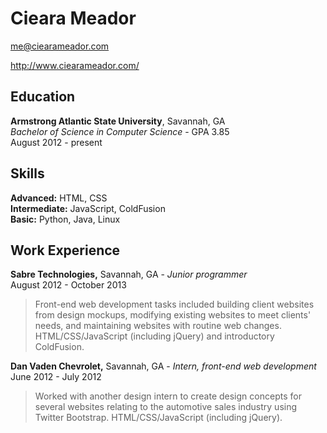 Cieara Meador
=============

me@ciearameador.com

http://www.ciearameador.com/

Education
---------

**Armstrong Atlantic State University**, Savannah, GA<br>
_Bachelor of Science in Computer Science_ - GPA 3.85<br>
August 2012 - present

Skills
------
**Advanced:** HTML, CSS<br>
**Intermediate:** JavaScript, ColdFusion<br>
**Basic:** Python, Java, Linux  

Work Experience
---------------

**Sabre Technologies,** Savannah, GA - _Junior programmer_<br>
August 2012 - October 2013

> Front-end web development tasks included building client websites from 
> design mockups, modifying existing websites to meet clients' needs, and 
> maintaining websites with routine web changes. HTML/CSS/JavaScript 
> (including jQuery) and introductory ColdFusion.

**Dan Vaden Chevrolet,** Savannah, GA - _Intern, front-end web development_<br>
June 2012 - July 2012

> Worked with another design intern to create design concepts for several
> websites relating to the automotive sales industry using Twitter Bootstrap.
> HTML/CSS/JavaScript (including jQuery).
